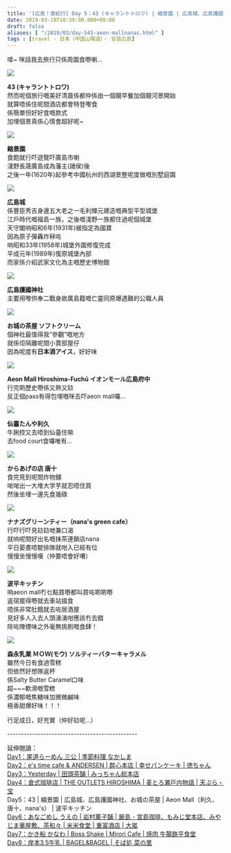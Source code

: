 ```yaml
---
title: '[広島！食紀行] Day 5：43 (キャラントトロワ) | 縮景園 | 広島城、広島護國神社、お城の茶屋 | Aeon Mall（利久、唐十、nana''s） | 波平キッチン'
date: 2019-03-18T10:39:00.000+08:00
draft: false
aliases: [ "/2019/03/day-543-aeon-mallnanas.html" ]
tags : [travel - 日本（中国山陽道）・ 安芸広島]
---
```


嗱~ 咪話我去旅行只係周圍食嘢喇…  

![](https://4.bp.blogspot.com/-ijQ_MZ1BJEA/XIZySONYSKI/AAAAAAAAII4/UksFVsio06QLzLenQFykkF1PkPLqa91qQCLcBGAs/s640/L1290043.jpg)

**43 (キャラントトロワ)**  
然而呢個旅行嘅美好清晨係都仲係由一個靚早餐加個靚河景開始  
就算唔係住呢間酒店都會特登嚟食  
係簡單但好好食嘅款式  
加埋個景真係心情會超好呢~  

![](https://3.bp.blogspot.com/-idWJZhMD_9E/XIZzA1eAoDI/AAAAAAAAIJA/yckCE-tILMgYOS99B8pxiNoBuYVFqgkzQCLcBGAs/s640/L1290059.jpg)

**縮景園**  
食飽就行吓遊覽吓廣島市喇  
淺野長晟廣島成為藩主(諸侯)後  
之後一年(1620年)起參考中國杭州的西湖景整呢度做嘅別墅庭園  

![](https://2.bp.blogspot.com/-NAt3rmC4YW0/XIZ0BVMtk0I/AAAAAAAAIJI/3S3BzDiN3fMyv6TEOLm1NB1fGGVzZ-LCwCLcBGAs/s640/L1290131.jpg)

**広島城**  
係豐臣秀吉身邊五大老之一毛利輝元建造嘅典型平型城堡  
江戶時代嘅福島一族，之後嘅淺野一族都住過呢個城堡  
天守閣响昭和6年(1931年)被指定為國寶  
因為原子彈轟炸冧咗  
响昭和33年(1958年)城堡外圍修復完成  
平成元年(1989年)復原城堡內部  
而家係介紹武家文化為主嘅歷史博物館  

![](https://2.bp.blogspot.com/-BBC_9w9axo0/XIZ0IywjZfI/AAAAAAAAIJM/TVIUEBqMxFw0Phqu6Px0JvdPcHKXtmgFQCLcBGAs/s640/L1290133.jpg)

**広島護國神社**  
主要用嚟供奉二戰身故廣島籍嘅亡靈同原爆遇難的公職人員  

![](https://2.bp.blogspot.com/-kxMC9qEOkks/XIZ1XrhM_sI/AAAAAAAAIJY/xzzy0BXWc-Yfw-D8iaxcvuShYBCPmCzaQCLcBGAs/s640/L1290134.jpg)

**お城の茶屋 ソフトクリーム**  
個神社最值得我“參觀”嘅地方  
就係佢隔離呢間小賣部屋仔  
因為呢度有**日本酒アイス**，好好味  

![](https://1.bp.blogspot.com/-5Lxlu-Ffi2k/XIZ15m40msI/AAAAAAAAIJg/yPYRipGr8ngJcXum-sgC6olxzbEv9pjgACLcBGAs/s640/L1290136.jpg)

**Aeon Mall Hiroshima-Fuchū イオンモール広島府中**  
行完啲歷史嘢係又熱又攰  
反正個pass有得包埋嘅咪去吓aeon mall囉…  

![](https://1.bp.blogspot.com/-kA_-6MxlYT8/XIZ3fQv4XcI/AAAAAAAAIJo/_REhMkaMM9Myhhzq8QTm4xm4T08PjsJiQCLcBGAs/s640/L1290140.jpg)

**仙臺たんや利久**  
牛脷控又去唔到仙臺住嘛  
去food court食囉唯有…  

![](https://4.bp.blogspot.com/-t9i8qDdllP0/XIZ3lirundI/AAAAAAAAIJs/xqgUyfpopn8JFwXdjAeqpt6E-1ALGOYygCLcBGAs/s640/L1290141.jpg)

**からあげの店 唐十**  
食完見到呢間炸物舖  
啱啱出一大堆大学芋就忍唔住買  
然後坐埋一邊先食幾碌  

![](https://2.bp.blogspot.com/-EW8WBMfpqjc/XIZ3r0I4kLI/AAAAAAAAIJw/-2A_9-Vr__0dg96NlcRxjtddBw1otOZKwCLcBGAs/s640/L1290142.jpg)

**ナナズグリーンティー（nana's green cafe）**  
行吓行吓見攰攰哋兼口渴  
就响呢間好出名嘅抹茶連鎖店nana  
平日晏晝唔駛排隊就咁入已經有位  
慢慢坐慢慢嘆（仲要唔會好嘈）  

![](https://2.bp.blogspot.com/-IIHVy4fclj4/XIZ4v4aSvSI/AAAAAAAAIJ8/O5E5l1TqFToYoxdK1gqJYOvXqwWlBZIPACLcBGAs/s640/L1290149.jpg)

**波平キッチン**  
响aeon mall冇乜點買嘢都叫買咗啲啲嘢  
返宿擺得嘢就去車站搵食  
唔係非常肚餓就去咗居酒屋  
見好多人入去人頭湧湧咁應該冇去錯  
除咗陣煙味之外毫無挑剔嘅食肆！  

![](https://3.bp.blogspot.com/-cwoGmnqDzN8/XIZ6sbENVII/AAAAAAAAIKE/cZgOe_BLkoM7mRo9t1NGScYTl45cLpRYQCLcBGAs/s640/L1290161.jpg)

**森永乳業 ＭＯＷ(モウ) ソルティーバターキャラメル**  
雖然今日有食過雪糕  
但依然好想隊返杯  
係Salty Butter Caramel口味  
超~~~軟滑嘅雪糕  
係濃郁嘅焦糖味加微微鹹味  
極香甜爆好味！！！  
  
  
行足成日，好充實（仲好攰呢…）  
  
\-----------------------------------------------  
  
延伸閱讀：  
[Day1：尾道らーめん 三公 | 季節料理 なかしま](https://www.hidie.net/2018/10/day-1.html)  
[Day2：e's time cafe & ANDERSEN | 酔心本店 | 幸せパンケーキ | 徳ちゃん](https://www.hidie.net/2018/10/day-2es-time-cafe-andersen.html)  
[Day3：Yesterday | 田頭茶舗 | みっちゃん総本店](https://www.hidie.net/2018/10/day-3yesterday.html)  
[Day4：倉式珈琲店 | THE OUTLETS HIROSHIMA | 麦とろ瀬戸内物語 | 天ぷら・宝](https://www.hidie.net/2018/10/day-4-outlets-hiroshima.html)  
Day5：43 | 縮景園 | 広島城、広島護國神社、お城の茶屋 | Aeon Mall（利久、唐十、nana's） | 波平キッチン  
[Day6：あなごめし うえの | 岩村菓子舗 | 厳島 - 宮島珈琲、もみじ堂本店、みやじま華屋敷、茶和々 | 米米食堂 | 重富酒店 | 大嵐](https://www.hidie.net/2019/03/day-6.html)  
[Day7：かき船 かなわ | Boss Shake | Mirori Cafe | 焼肉 牛腸鉄平食堂](https://www.hidie.net/2019/03/day-7-boss-shake-mirori-cafe.html)  
[Day8：岸本3.5牛乳 | BAGEL&BAGEL | そば処 菜の里](https://www.hidie.net/2019/03/day-835-bagel.html)